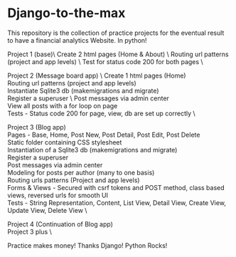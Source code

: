 # Django-to-the-max

This repository is the collection of practice projects for the eventual result to have a financial analytics Website. In python!

Project 1 (base)\ 
  Create 2 html pages (Home & About) \ 
  Routing url patterns (project and app levels) \ 
  Test for status code 200 for both pages \

Project 2 (Message board app) \ 
  Create 1 html pages (Home) \
  Routing url patterns (project and app levels) \
  Instantiate Sqlite3 db (makemigrations and migrate) \
  Register a superuser \ 
  Post messages via admin center \
  View all posts with a for loop on page \
  Tests - Status code 200 for page, view, db are set up correctly \

Project 3 (Blog app) \
  Pages - Base, Home, Post New, Post Detail, Post Edit, Post Delete \
  Static folder containing CSS stylesheet \
  Instantiation of a Sqlite3 db (makemigrations and migrate) \
  Register a superuser \
  Post messages via admin center \
  Modeling for posts per author (many to one basis) \
  Routing urls patterns (Project and app levels) \
  Forms & Views - Secured with csrf tokens and POST method, class based views, reversed urls for smooth UI \
  Tests - String Representation, Content, List View, Detail View, Create View, Update View, Delete View \
  
Project 4 (Continuation of Blog app) \
  Project 3 plus \
  
  
  
  

Practice makes money!
Thanks Django!
Python Rocks!


